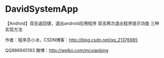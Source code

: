 # DavidSystemApp
【Android】双击返回键，退出android应用程序 双击两次退出程序提示功能 三种实现方法


作者：程序员小冰，CSDN博客：http://blog.csdn.net/qq_21376985
 
QQ986945193 微博：http://weibo.com/mcxiaobing

